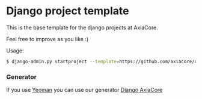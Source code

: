 Django project template
=======================

This is the base template for the django projects at AxiaCore.

Feel free to improve as you like :)

Usage:

```bash
$ django-admin.py startproject --template=https://github.com/axiacore/django-project-template/zipball/master <project_name>
```

### Generator

If you use [Yeoman](yeoman.io) you can use our generator [Django AxiaCore](https://github.com/AxiaCore/generator-django-axiacore)

